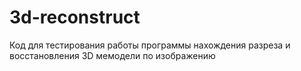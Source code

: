 # 3d-reconstruct
Код для тестирования работы программы нахождения разреза и восстановления 3D мемодели по изображению  
